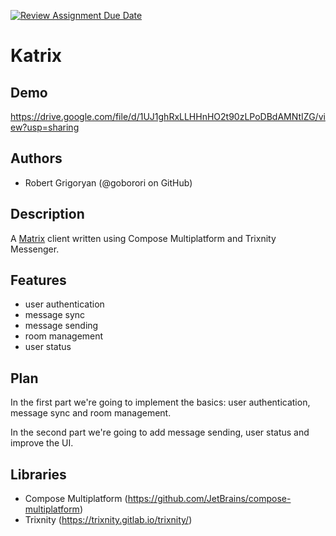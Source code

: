 [![Review Assignment Due Date](https://classroom.github.com/assets/deadline-readme-button-22041afd0340ce965d47ae6ef1cefeee28c7c493a6346c4f15d667ab976d596c.svg)](https://classroom.github.com/a/M0kyOMLZ)
# Katrix

## Demo

https://drive.google.com/file/d/1UJ1ghRxLLHHnHO2t90zLPoDBdAMNtIZG/view?usp=sharing

## Authors
- Robert Grigoryan (@goborori on GitHub)

## Description
A [Matrix](https://matrix.org/) client written using Compose Multiplatform and Trixnity Messenger.

## Features
- user authentication
- message sync
- message sending
- room management
- user status 

## Plan
In the first part we're going to implement the basics: user authentication, message sync and room management.

In the second part we're going to add message sending, user status and improve the UI.

## Libraries
- Compose Multiplatform (https://github.com/JetBrains/compose-multiplatform)
- Trixnity (https://trixnity.gitlab.io/trixnity/)
